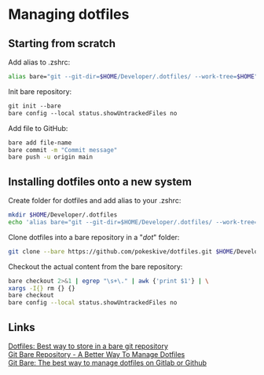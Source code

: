 # Managing dotfiles
## Starting from scratch  
Add alias to .zshrc:
```bash
alias bare="git --git-dir=$HOME/Developer/.dotfiles/ --work-tree=$HOME"
```
Init bare repository:
```bash
git init --bare
bare config --local status.showUntrackedFiles no
```

Add file to GitHub:  
```bash
bare add file-name
bare commit -m "Commit message"
bare push -u origin main
```
## Installing dotfiles onto a new system  
Create folder for dotfiles and add alias to your .zshrc:  
```bash
mkdir $HOME/Developer/.dotfiles
echo 'alias bare="git --git-dir=$HOME/Developer/.dotfiles/ --work-tree=$HOME"' >> .zshrc
```
Clone dotfiles into a bare repository in a "_dot_" folder:
```bash
git clone --bare https://github.com/pokeskive/dotfiles.git $HOME/Developer/.dotfiles
```  
Checkout the actual content from the bare repository:
```bash
bare checkout 2>&1 | egrep "\s+\." | awk {'print $1'} | \
xargs -I{} rm {} {}
bare checkout
bare config --local status.showUntrackedFiles no
```

## Links  
[Dotfiles: Best way to store in a bare git repository](https://www.atlassian.com/git/tutorials/dotfiles)  
[Git Bare Repository - A Better Way To Manage Dotfiles](https://www.youtube.com/watch?v=tBoLDpTWVOM)  
[Git Bare: The best way to manage dotfiles on Gitlab or Github](https://www.youtube.com/watch?v=iYElODEf6aw)
